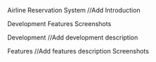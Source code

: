 Airline Reservation System
//Add Introduction

Development
Features
Screenshots


Development
//Add development description

Features
//Add features description
Screenshots
